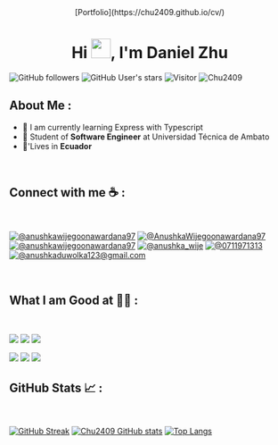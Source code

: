 <div align="center" width="50">
   [Portfolio](https://chu2409.github.io/cv/)
</div>
<h1 align="center">Hi <img src="https://media.giphy.com/media/hvRJCLFzcasrR4ia7z/giphy.gif" width="35">, I'm Daniel Zhu</h1>

![GitHub followers](https://img.shields.io/github/followers/Chu2409?style=social) ![GitHub User's stars](https://img.shields.io/github/stars/Chu2409?style=social) ![Visitor](https://visitor-badge.laobi.icu/badge?page_id=Chu2409.repoName) <img src="https://komarev.com/ghpvc/?username=Chu2409" alt="Chu2409" />

## About Me :

- 🏢 I am currently learning Express with Typescript
- 🏢 Student of **Software Engineer** at Universidad Técnica de Ambato
- 🏡'Lives in **Ecuador**

<br>

## Connect with me ☕ :

<br>

[![@anushkawijegoonawardana97](https://img.icons8.com/fluency/48/000000/instagram-new.png "@anushkawijegoonawardana97")](https://www.instagram.com/anushkawijegoonawardana97/) [![@AnushkaWijegoonawardana97](https://img.icons8.com/fluency/48/000000/facebook.png "@AnushkaWijegoonawardana97")](https://www.facebook.com/AnushkaWijegoonawardana97) [![@anushkawijegoonawardana97](https://img.icons8.com/fluency/48/000000/linkedin.png "@anushkawijegoonawardana97")](https://www.linkedin.com/in/anushkawijegoonawardana97/) [![@anushka_wije](https://img.icons8.com/fluency/48/000000/twitter-squared.png "@anushka_wije")](https://twitter.com/anushka_wije) [![@0711971313](https://img.icons8.com/fluency/48/000000/phone-disconnected.png "@0711971313")](tel:0711971313) [![@anushkaduwolka123@gmail.com](https://img.icons8.com/fluency/48/000000/apple-mail.png "@anushkaduwolka123@gmail.com")](anushkaduwolka123@gmail.com)

<br>

## What I am Good at 🧑‍💻 :

<br>

<img src="https://img.icons8.com/color/48/000000/html-5--v1.png"/> <img src="https://img.icons8.com/color/48/000000/css3.png"/>  <img src="https://img.icons8.com/color/48/000000/javascript--v1.png"/>

<img src="https://img.icons8.com/color/48/000000/java-coffee-cup-logo--v1.png"/>

<img src="https://img.icons8.com/color/48/000000/mysql-logo.png"/> 

<img src="https://img.icons8.com/color/48/000000/npm.png"/>

<br>

## GitHub Stats 📈 :

<br>

[![GitHub Streak](https://github-readme-streak-stats.herokuapp.com?user=Chu2409&theme=algolia&date_format=M%20j%5B%2C%20Y%5D)](https://git.io/streak-stats) [![Chu2409 GitHub stats](https://github-readme-stats.vercel.app/api?username=Chu2409&theme=algolia)](https://github.com/Chu2409/github-readme-stats) [![Top Langs](https://github-readme-stats.vercel.app/api/top-langs/?username=Chu2409&theme=algolia)](https://github.com/Chu2409/github-readme-stats)

<br>

